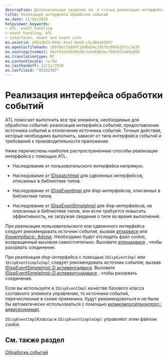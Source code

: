 ```yaml
---
description: Дополнительные сведения см. в статье реализация интерфейса обработки событий.
title: Реализация интерфейса обработки событий
ms.date: 11/04/2016
helpviewer_keywords:
- ATL, event handling
- event handling, ATL
- interfaces, event and event sink
ms.assetid: eb2a5b33-88dc-4ce3-bee0-c5c38ea050d7
ms.openlocfilehash: 109fbb1fbdd4f18d0eb4c295fbc08de2b7cc3a35
ms.sourcegitcommit: d6af41e42699628c3e2e6063ec7b03931a49a098
ms.translationtype: MT
ms.contentlocale: ru-RU
ms.lasthandoff: 12/11/2020
ms.locfileid: "97152767"
---
```

# <a name="implementing-the-event-handling-interface"></a>Реализация интерфейса обработки событий

ATL помогает выполнить все три элемента, необходимые для обработки событий: реализация интерфейса событий, предоставление источника событий и отключение источника событий. Точные действия, которые необходимо выполнить, зависят от типа интерфейса событий и требований к производительности приложения.

Ниже перечислены наиболее распространенные способы реализации интерфейса с помощью ATL.

- Наследование от пользовательского интерфейса напрямую.

- Наследование от [IDispatchImpl](../atl/reference/idispatchimpl-class.md) для сдвоенных интерфейсов, описанных в библиотеке типов.

- Наследование от [IDispEventImpl](../atl/reference/idispeventimpl-class.md) для disp-интерфейсов, описанных в библиотеке типов.

- Наследование от [IDispEventSimpleImpl](../atl/reference/idispeventsimpleimpl-class.md) для disp-интерфейсов, не описанных в библиотеке типов, или если требуется повысить эффективность, не загружая сведения о типе во время выполнения.

При реализации пользовательского или сдвоенного интерфейса следует рекомендовать источник события, вызвав [атладвисе](reference/connection-point-global-functions.md#atladvise) или [Ккомптрбасе:: Advise](../atl/reference/ccomptrbase-class.md#advise). Необходимо будет отследить файл cookie, возвращенный вызовом самостоятельно. Вызовите [атлунадвисе](reference/connection-point-global-functions.md#atlunadvise) , чтобы разорвать соединение.

При реализации disp-интерфейса с помощью `IDispEventImpl` или `IDispEventSimpleImpl` следует рекомендовать источник события, вызвав [IDispEventSimpleImpl::D испевентадвисе](../atl/reference/idispeventsimpleimpl-class.md#dispeventadvise). Вызовите [IDispEventSimpleImpl::D испевентунадвисе](../atl/reference/idispeventsimpleimpl-class.md#dispeventunadvise) , чтобы разорвать соединение.

Если вы используете в `IDispEventImpl` качестве базового класса составного элемента управления, то источники событий, перечисленные в схеме приемника, будут рекомендоваться и не были бы автоматически использоваться с помощью [ккомкомпоситеконтрол:: адвисесинкмап](../atl/reference/ccomcompositecontrol-class.md#advisesinkmap).

`IDispEventImpl`Классы и `IDispEventSimpleImpl` управляют этим файлом cookie.

## <a name="see-also"></a>См. также раздел

[Обработка событий](../atl/event-handling-and-atl.md)
